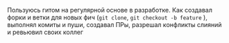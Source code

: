 Пользуюсь гитом на регулярной основе в разработке. Как создавал форки и ветки для новых фич (`git clone`, `git checkout -b feature` ), выполнял комиты и пуши, создавал ПРы, разрешал конфликты слияний и ревьювил своих коллег